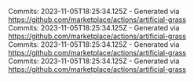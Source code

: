 Commits: 2023-11-05T18:25:34.125Z - Generated via https://github.com/marketplace/actions/artificial-grass
<br>
Commits: 2023-11-05T18:25:34.125Z - Generated via https://github.com/marketplace/actions/artificial-grass
<br>
Commits: 2023-11-05T18:25:34.125Z - Generated via https://github.com/marketplace/actions/artificial-grass
<br>
Commits: 2023-11-05T18:25:34.125Z - Generated via https://github.com/marketplace/actions/artificial-grass
<br>
